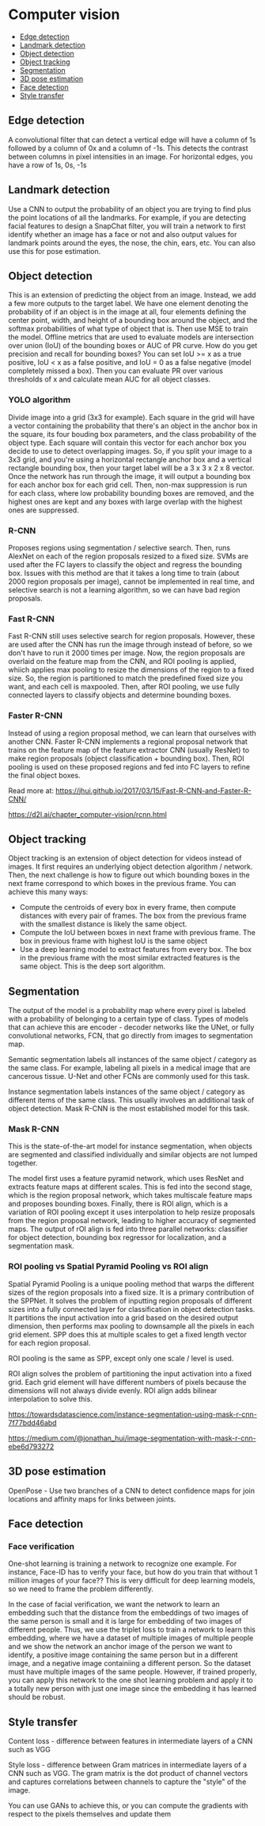 # Computer vision

- [Edge detection](#edge-detection)
- [Landmark detection](#landmark-detection)
- [Object detection](#object-detection)
- [Object tracking](#object-tracking)
- [Segmentation](#segmentation)
- [3D pose estimation](#3d-pose-estimation)
- [Face detection](#face-detection)
- [Style transfer](#style-transfer)


## Edge detection
A convolutional filter that can detect a vertical edge will have a column of 1s followed by a column of 0x and a column of -1s. This detects the contrast between columns in pixel intensities in an image. For horizontal edges, you have a row of 1s, 0s, -1s

## Landmark detection
Use a CNN to output the probability of an object you are trying to find plus the point locations of all the landmarks. For example, if you are detecting facial features to design a SnapChat filter, you will train a network to first identify whether an image has a face or not and also output values for landmark points around the eyes, the nose, the chin, ears, etc. You can also use this for pose estimation.

## Object detection
This is an extension of predicting the object from an image. Instead, we add a few more outputs to the target label. We have one element denoting the probability of if an object is in the image at all, four elements defining the center point, width, and height of a bounding box around the object, and the softmax probabilities of what type of object that is. Then use MSE to train the model. Offline metrics that are used to evaluate models are intersection over union (IoU) of the bounding boxes or AUC of PR curve. How do you get precision and recall for bounding boxes? You can set IoU >= x as a true positive, IoU < x as a false positive, and IoU = 0 as a false negative (model completely missed a box). Then you can evaluate PR over various thresholds of x and calculate mean AUC for all object classes.

### YOLO algorithm
Divide image into a grid (3x3 for example). Each square in the grid will have a vector containing the probability that there's an object in the anchor box in the square, its four bouding box parameters, and the class probability of the object type. Each square will contain this vector for each anchor box you decide to use to detect overlapping images. So, if you split your image to a 3x3 grid, and you're using a horizontal rectangle anchor box and a vertical rectangle bounding box, then your target label will be a 3 x 3 x 2 x 8 vector. Once the network has run through the image, it will output a bounding box for each anchor box for each grid cell. Then, non-max suppression is run for each class, where low probability bounding boxes are removed, and the highest ones are kept and any boxes with large overlap with the highest ones are suppressed.

### R-CNN
Proposes regions using segmentation / selective search. Then, runs AlexNet on each of the region proposals resized to a fixed size. SVMs are used after the FC layers to classify the object and regress the bounding box. Issues with this method are that it takes a long time to train (about 2000 region proposals per image), cannot be implemented in real time, and selective search is not a learning algorithm, so we can have bad region proposals.

### Fast R-CNN
Fast R-CNN still uses selective search for region proposals. However, these are used after the CNN has run the image through instead of before, so we don't have to run it 2000 times per image. Now, the region proposals are overlaid on the feature map from the CNN, and ROI pooling is applied, whiich applies max pooling to resize the dimensions of the region to a fixed size. So, the region is partitioned to match the predefined fixed size you want, and each cell is maxpooled. Then, after ROI pooling, we use fully connected layers to classify objects and determine bounding boxes.

### Faster R-CNN
Instead of using a region proposal method, we can learn that ourselves with another CNN. Faster R-CNN implements a regional proposal network that trains on the feature map of the feature extractor CNN (usually ResNet) to make region proposals (object classification + bounding box). Then, ROI pooling is used on these proposed regions and fed into FC layers to refine the final object boxes.

Read more at: https://jhui.github.io/2017/03/15/Fast-R-CNN-and-Faster-R-CNN/

https://d2l.ai/chapter_computer-vision/rcnn.html

## Object tracking

Object tracking is an extension of object detection for videos instead of images. It first requires an underlying object detection algorithm / network. Then, the next challenge is how to figure out which bounding boxes in the next frame correspond to which boxes in the previous frame. You can achieve this many ways:
- Compute the centroids of every box in every frame, then compute distances with every pair of frames. The box from the previous frame with the smallest distance is likely the same object.
- Compute the IoU between boxes in next frame with previous frame. The box in previous frame with highest IoU is the same object
- Use a deep learning model to extract features from every box. The box in the previous frame with the most similar extracted features is the same object. This is the deep sort algorithm.

## Segmentation

The output of the model is a probability map where every pixel is labeled with a probability of belonging to a certain type of class. Types of models that can achieve this are encoder - decoder networks like the UNet, or fully convolutional networks, FCN, that go directly from images to segmentation map.

Semantic segmentation labels all instances of the same object / category as the same class. For example, labeling all pixels in a medical image that are cancerous tissue. U-Net and other FCNs are commonly used for this task.

Instance segmentation labels instances of the same object / category as different items of the same class. This usually involves an additional task of object detection. Mask R-CNN is the most established model for this task.

### Mask R-CNN
This is the state-of-the-art model for instance segmentation, when objects are segmented and classified individually and similar objects are not lumped together.

The model first uses a feature pyramid network, which uses ResNet and extracts feature maps at different scales. This is fed into the second stage, which is the region proposal network, which takes multiscale feature maps and proposes bounding boxes. Finally, there is ROI align, which is a variation of ROI pooling except it uses interpolation to help resize proposals from the region proposal network, leading to higher accuracy of segmented maps. The output of rOI align is fed into three parallel networks: classifier for object detection, bounding box regressor for localization, and a segmentation mask.

### ROI pooling vs Spatial Pyramid Pooling vs ROI align
Spatial Pyramid Pooling is a unique pooling method that warps the different sizes of the region proposals into a fixed size. It is a primary contribution of the SPPNet. It solves the problem of inputting region proposals of different sizes into a fully connected layer for classification in object detection tasks. It partitions the input activation into a grid based on the desired output dimension, then performs max pooling to downsample all the pixels in each grid element. SPP does this at multiple scales to get a fixed length vector for each region proposal.

ROI pooling is the same as SPP, except only one scale / level is used.

ROI align solves the problem of partitioning the input activation into a fixed grid. Each grid element will have different numbers of pixels because the dimensions will not always divide evenly. ROI align adds bilinear interpolation to solve this.

https://towardsdatascience.com/instance-segmentation-using-mask-r-cnn-7f77bdd46abd

https://medium.com/@jonathan_hui/image-segmentation-with-mask-r-cnn-ebe6d793272

## 3D pose estimation

OpenPose - Use two branches of a CNN to detect confidence maps for join locations and affinity maps for links between joints.

## Face detection

### Face verification
One-shot learning is training a network to recognize one example. For instance, Face-ID has to verify your face, but how do you train that without 1 million images of your face?? This is very difficult for deep learning models, so we need to frame the problem differently. 

In the case of facial verification, we want the network to learn an embedding such that the distance from the embeddings of two images of the same person is small and it is large for embedding of two images of different people. Thus, we use the triplet loss to train a network to learn this embedding, where we have a dataset of multiple images of multiple people and we show the network an anchor image of the person we want to identify, a positive image containing the same person but in a different image, and a negative image containiing a different person. So the dataset must have multiple images of the same people. However, if trained properly, you can apply this network to the one shot learning problem and apply it to a totally new person with just one image since the embedding it has learned should be robust.

## Style transfer

Content loss - difference between features in intermediate layers of a CNN such as VGG

Style loss - difference between Gram matrices in intermediate layers of a CNN such as VGG. The gram matrix is the dot product of channel vectors and captures correlations between channels to capture the "style" of the image.

You can use GANs to achieve this, or you can compute the gradients with respect to the pixels themselves and update them
